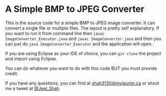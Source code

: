 # A Simple BMP to JPEG Converter

This is the source code for a simple BMP to JPEG image converter. It can convert a single file or multiple files. The layout is pretty self explanatory. If you want to run it from command line then `javac ImageConverter_Executor.java` and `javac ImageConverter.java` and then you can just do `java ImageConverter_Executor` and the application will open.

If you are using Eclipse as your IDE of choice, you can `git clone` the project and import using Eclipse. 

You can do whatever you want to do with this code BUT you must provide credit.

If you have any questions, you can find at [shah3130@mylaurier.ca](mailto:shah3130@mylaurier) or shoot me a tweet at [@Jeel_Shah](http://www.twitter.com/jeel_shah)